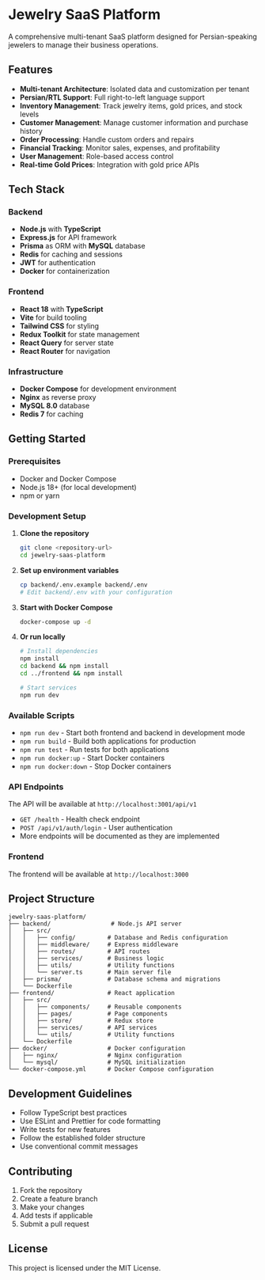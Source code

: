 # Jewelry SaaS Platform

A comprehensive multi-tenant SaaS platform designed for Persian-speaking jewelers to manage their business operations.

## Features

- **Multi-tenant Architecture**: Isolated data and customization per tenant
- **Persian/RTL Support**: Full right-to-left language support
- **Inventory Management**: Track jewelry items, gold prices, and stock levels
- **Customer Management**: Manage customer information and purchase history
- **Order Processing**: Handle custom orders and repairs
- **Financial Tracking**: Monitor sales, expenses, and profitability
- **User Management**: Role-based access control
- **Real-time Gold Prices**: Integration with gold price APIs

## Tech Stack

### Backend
- **Node.js** with **TypeScript**
- **Express.js** for API framework
- **Prisma** as ORM with **MySQL** database
- **Redis** for caching and sessions
- **JWT** for authentication
- **Docker** for containerization

### Frontend
- **React 18** with **TypeScript**
- **Vite** for build tooling
- **Tailwind CSS** for styling
- **Redux Toolkit** for state management
- **React Query** for server state
- **React Router** for navigation

### Infrastructure
- **Docker Compose** for development environment
- **Nginx** as reverse proxy
- **MySQL 8.0** database
- **Redis 7** for caching

## Getting Started

### Prerequisites

- Docker and Docker Compose
- Node.js 18+ (for local development)
- npm or yarn

### Development Setup

1. **Clone the repository**
   ```bash
   git clone <repository-url>
   cd jewelry-saas-platform
   ```

2. **Set up environment variables**
   ```bash
   cp backend/.env.example backend/.env
   # Edit backend/.env with your configuration
   ```

3. **Start with Docker Compose**
   ```bash
   docker-compose up -d
   ```

4. **Or run locally**
   ```bash
   # Install dependencies
   npm install
   cd backend && npm install
   cd ../frontend && npm install

   # Start services
   npm run dev
   ```

### Available Scripts

- `npm run dev` - Start both frontend and backend in development mode
- `npm run build` - Build both applications for production
- `npm run test` - Run tests for both applications
- `npm run docker:up` - Start Docker containers
- `npm run docker:down` - Stop Docker containers

### API Endpoints

The API will be available at `http://localhost:3001/api/v1`

- `GET /health` - Health check endpoint
- `POST /api/v1/auth/login` - User authentication
- More endpoints will be documented as they are implemented

### Frontend

The frontend will be available at `http://localhost:3000`

## Project Structure

```
jewelry-saas-platform/
├── backend/                 # Node.js API server
│   ├── src/
│   │   ├── config/         # Database and Redis configuration
│   │   ├── middleware/     # Express middleware
│   │   ├── routes/         # API routes
│   │   ├── services/       # Business logic
│   │   ├── utils/          # Utility functions
│   │   └── server.ts       # Main server file
│   ├── prisma/             # Database schema and migrations
│   └── Dockerfile
├── frontend/               # React application
│   ├── src/
│   │   ├── components/     # Reusable components
│   │   ├── pages/          # Page components
│   │   ├── store/          # Redux store
│   │   ├── services/       # API services
│   │   └── utils/          # Utility functions
│   └── Dockerfile
├── docker/                 # Docker configuration
│   ├── nginx/              # Nginx configuration
│   └── mysql/              # MySQL initialization
└── docker-compose.yml      # Docker Compose configuration
```

## Development Guidelines

- Follow TypeScript best practices
- Use ESLint and Prettier for code formatting
- Write tests for new features
- Follow the established folder structure
- Use conventional commit messages

## Contributing

1. Fork the repository
2. Create a feature branch
3. Make your changes
4. Add tests if applicable
5. Submit a pull request

## License

This project is licensed under the MIT License.